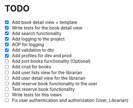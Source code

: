# TODO
- [x] Add book detail view + template
- [x] Write tests for the book detail view
- [x] Add search functionality
- [x] Add logging to the project
- [x] AOP for logging
- [x] Add validation to dto
- [x] Add profiles for dev and prod
- [ ] Add sort books functionality (Optional)
- [ ] Add crud for books
- [ ] Add user lists view for the librarian
- [ ] Add user detail view for the librarian
- [ ] Add reserve book functionality to the user
- [ ] Test reserve book functionality
- [ ] Write tests for this views
- [ ] Fix user authentication and authorization (User, Librarian)